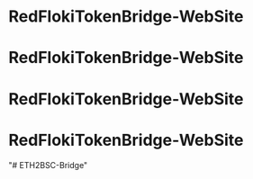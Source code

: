 # RedFlokiTokenBridge-WebSite
# RedFlokiTokenBridge-WebSite
# RedFlokiTokenBridge-WebSite
# RedFlokiTokenBridge-WebSite
"# ETH2BSC-Bridge" 
